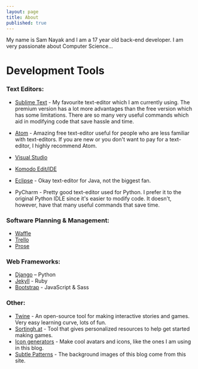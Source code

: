 ```yaml
---
layout: page
title: About
published: true
---
```


My name is Sam Nayak and I am a 17 year old back-end developer. I am very passionate about Computer Science...




# Development Tools

### Text Editors:

- [Sublime Text](https://www.sublimetext.com/) - My favourite text-editor which I am currently using. The premium version has a lot more advantages than the free version which has some limitations. There are so many very useful commands which aid in modifying code that save hassle and time.
- [Atom](https://atom.io/) - Amazing free text-editor useful for people who are less familiar with text-editors. If you are new or you don't want to pay for a text-editor, I highly recommend Atom.
- [Visual Studio](https://www.visualstudio.com/)
- [Komodo Edit/IDE](http://www.activestate.com/komodo-ide)
- [Eclipse](https://eclipse.org/) - Okay text-editor for Java, not the biggest fan. 

- PyCharm - Pretty good text-editor used for Python. I prefer it to the original Python IDLE since it's easier to modify code. It doesn't, however, have that many useful commands that save time.

### Software Planning & Management:

- [Waffle](https://waffle.io/)
- [Trello](https://trello.com/)
- [Prose](http://prose.io/)

### Web Frameworks:
- [Django](https://www.djangoproject.com/) – Python
- [Jekyll](https://jekyllrb.com/) - Ruby
- [Bootstrap](http://getbootstrap.com/) - JavaScript & Sass

### Other:

- [Twine](http://twinery.org/) - An open-source tool for making interactive stories and games. Very easy learning curve, lots of fun.
- [Sortingh.at](http://www.sortingh.at/) -  Tool that gives personalized resources to help get started making games.
- [Icon generators](http://www.icongenerators.net/index.html) - Make cool avatars and icons, like the ones I am using in this blog.
- [Subtle Patterns](http://subtlepatterns.com/) - The background images of this blog come from this site.

